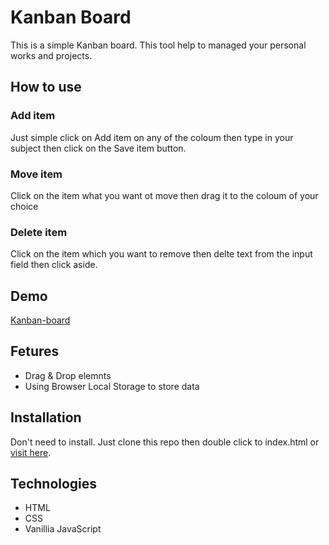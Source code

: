 # Kanban Board

This is a simple Kanban board. This tool help to managed your personal works and projects. 

## How to use

### Add item
Just simple click on Add item on any of the coloum then type in your subject then click on the Save item button.

### Move item
Click on the item what you want ot move then drag it to the coloum of your choice

### Delete item
Click on the item which you want to remove then delte text from the input field then click aside.

## Demo

[Kanban-board](https://mrjacint.github.io/kanban-board/)

## Fetures

* Drag & Drop elemnts
* Using Browser Local Storage to store data

## Installation

Don't need to install. Just clone this repo then double click to index.html or [visit here](https://mrjacint.github.io/kanban-board/).

## Technologies

* HTML
* CSS
* Vanillia JavaScript

